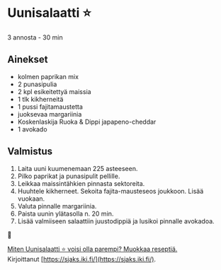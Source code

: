 # Uunisalaatti ⭐
3 annosta - 30 min


## Ainekset
- kolmen paprikan mix
- 2 punasipulia
- 2 kpl esikeitettyä maissia
- 1 tlk kikherneitä
- 1 pussi fajitamaustetta
- juoksevaa margariinia
- Koskenlaskija Ruoka & Dippi japapeno-cheddar
- 1 avokado


## Valmistus
1. Laita uuni kuumenemaan 225 asteeseen.
2. Pilko paprikat ja punasipulit pellille.
3. Leikkaa maissintähkien pinnasta sektoreita.
4. Huuhtele kikherneet. Sekoita fajita-mausteseos joukkoon. Lisää vuokaan.
5. Valuta pinnalle margariinia.
6. Paista uunin ylätasolla n. 20 min.
7. Lisää valmiiseen salaattiin juustodippiä ja lusikoi pinnalle avokadoa.

🥛

[Miten Uunisalaatti ⭐ voisi olla parempi? Muokkaa reseptiä.](https://github.com/sjaks/cookbook/edit/master/src/uunisalaatti.md)  
Kirjoittanut [https://sjaks.iki.fi/](https://sjaks.iki.fi/).